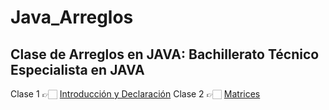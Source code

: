 # Java_Arreglos
Clase de Arreglos en JAVA: Bachillerato Técnico Especialista en JAVA
---

Clase 1 👉🏻 [Introducción y Declaración](Clase1.ipynb)
Clase 2 👉🏻 [Matrices](Clase2.ipynb)
